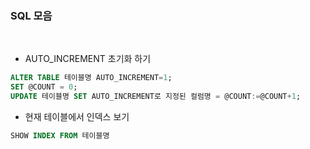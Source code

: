 ### SQL 모음

<br>

* AUTO_INCREMENT 초기화 하기

```sql
ALTER TABLE 테이블명 AUTO_INCREMENT=1;
SET @COUNT = 0;
UPDATE 테이블명 SET AUTO_INCREMENT로 지정된 컬럼명 = @COUNT:=@COUNT+1;
```

* 현재 테이블에서 인덱스 보기

```sql
SHOW INDEX FROM 테이블명
```